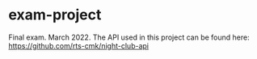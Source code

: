 # exam-project
Final exam. March 2022.
The API used in this project can be found here: https://github.com/rts-cmk/night-club-api
